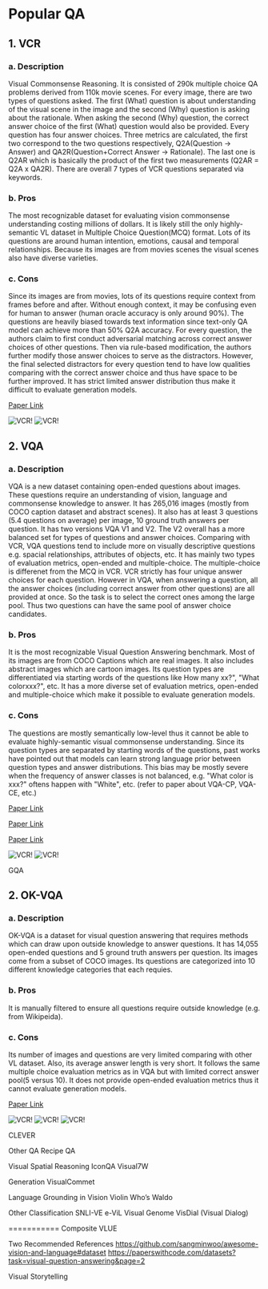 
# Popular QA #
## 1. VCR ## 
### a. Description ###
Visual Commonsense Reasoning. It is consisted of 290k multiple choice QA problems derived from 110k movie scenes. For every image, there are two types of questions asked. The first (What) question is about understanding of the visual scene in the image and the second (Why) question is asking about the rationale. When asking the second (Why) question, the correct answer choice of the first (What) question would also be provided. Every question has four answer choices. Three metrics are calculated, the first two correspond to the two questions respectively, Q2A(Question -> Answer) and QA2R(Question+Correct Answer -> Rationale). The last one is Q2AR which is basically the product of the first two measurements (Q2AR = Q2A x QA2R). There are overall 7 types of VCR questions separated via keywords. 
### b. Pros ### 
The most recognizable dataset for evaluating vision commonsense understanding costing millions of dollars. It is likely still the only highly-semantic VL dataset in Multiple Choice Question(MCQ) format. Lots of its questions are around human intention, emotions, causal and temporal relationships. Because its images are from movies scenes the visual scenes also have diverse varieties.
### c. Cons ### 
Since its images are from movies, lots of its questions require context from frames before and after. Without enough context, it may be confusing even for human to answer (human oracle accuracy is only around 90%). The questions are heavily biased towards text information since text-only QA model can achieve more than 50% Q2A accuracy. For every question, the authors claim to first conduct adversarial matching across correct answer choices of other questions. Then via rule-based modification, the authors further modify those answer choices to serve as the  distractors. However, the final selected distractors for every question tend to have low qualities comparing with the correct answer choice and thus have space to be further improved. It has strict limited answer distribution thus make it difficult to evaluate generation models.

[Paper Link](https://arxiv.org/pdf/1811.10830.pdf)

![VCR!](VCR.jpg "VCR")
![VCR!](VCR_TYPE.jpg "VCR_TYPE")

## 2. VQA ##
### a. Description ### 
VQA is a new dataset containing open-ended questions about images. These questions require an understanding of vision, language and commonsense knowledge to answer. It has 265,016 images (mostly from COCO caption dataset and abstract scenes). It also has at least 3 questions (5.4 questions on average) per image, 10 ground truth answers per question. It has two versions VQA V1 and V2. The V2 overall has a more balanced set for types of questions and answer choices. Comparing with VCR, VQA questions tend to include more on visually descriptive questions e.g. spacial relationships, attributes of objects, etc.
It has mainly two types of evaluation metrics, open-ended and multiple-choice. The multiple-choice is differenet from the MCQ in VCR. VCR strictly has four unique answer choices for each question. However in VQA, when answering a question, all the answer choices (including correct answer from other questions) are all provided at once. So the task is to select the correct ones among the large pool. Thus two questions can have the same pool of answer choice candidates.

### b. Pros ### 
It is the most recognizable Visual Question Answering benchmark. Most of its images are from COCO Captions which are real images. It also includes abstract images which are cartoon images. Its question types are differentiated via starting words of the questions like How many xx?", "What colorxxx?", etc. It has a more diverse set of evaluation metrics, open-ended and multiple-choice which make it possible to evaluate generation models. 

### c. Cons ### 
The questions are mostly semantically low-level thus it cannot be able to evaluate highly-semantic visual commonsense understanding. Since its question types are separated by starting words of the questions, past works have pointed out that models can learn strong language prior between question types and answer distributions. This bias may be mostly severe when the frequency of answer classes is not balanced, e.g. "What color is xxx?" oftens happen with "White", etc. (refer to paper about VQA-CP, VQA-CE, etc.)

[Paper Link](https://arxiv.org/pdf/1612.00837.pdf)

[Paper Link](https://arxiv.org/pdf/1511.05099.pdf)

[Paper Link](https://arxiv.org/pdf/1505.00468.pdf)


![VCR!](vqa.jpg "VCR")
![VCR!](vqa2.jpg "VCR_TYPE")

GQA

## 2. OK-VQA ##
### a. Description ### 
OK-VQA is a dataset for visual question answering that requires methods which can draw upon outside knowledge to answer questions. It has 14,055 open-ended questions and 5 ground truth answers per question. Its images come from a subset of COCO images. Its questions are categorized into 10 different knowledge categories that each requies.

### b. Pros ### 
It is manually filtered to ensure all questions require outside knowledge (e.g. from Wikipeida). 

### c. Cons ### 
Its number of images and questions are very limited comparing with other VL dataset. Also, its average answer length is very short. It follows the same multiple choice evaluation metrics as in VQA but with limited correct answer pool(5 versus 10). It does not provide open-ended evaluation metrics thus it cannot evaluate generation models. 

[Paper Link](https://arxiv.org/pdf/1811.10830.pdf)

![VCR!](okvqa.jpg "VCR")
![VCR!](okvqa2.jpg "VCR_TYPE")
![VCR!](okvqa3.jpg "VCR_TYPE")

CLEVER

Other QA
Recipe QA

Visual Spatial Reasoning
IconQA
Visual7W

Generation
VisualCommet

Language Grounding in Vision
Violin
Who’s Waldo

Other Classification
SNLI-VE
e-ViL
Visual Genome
VisDial (Visual Dialog)

===========
Composite
VLUE


Two Recommended References
https://github.com/sangminwoo/awesome-vision-and-language#dataset
https://paperswithcode.com/datasets?task=visual-question-answering&page=2 




Visual Storytelling

